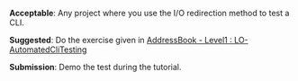 <panel type="warning" header="`W2.3` **Can automate simple regression testing of text UIs** :star::star:" expandable expanded no-close>

<panel type="warning" header="`W2.3a` Can explain testing :star::star:" expandable>
  <include src="../../book/testing/introduction/what/full.md" />
  <panel header=":dart: Evidence" expanded>
    <include src="../../book/testing/introduction/what/q-essay-relateConcepts.md" />
  </panel>
</panel>

<panel type="warning" header="`W2.3b` Can explain regression testing :star::star:" expandable>
  <include src="../../book/testing/testingTypes/regressionTesting/what/full.md" />
  <panel header=":dart: Evidence" expanded>
    <include src="../../book/testing/testingTypes/regressionTesting/what/q-essay-explain.md" />
  </panel>
</panel>

<panel type="warning" header="`W2.3c` Can explain test automation :star::star:" expandable>
  <include src="../../book/testing/testAutomation/what/full.md" />

</panel>


<panel type="warning" header="`W2.3d` Can semi-automate testing of CLIs :star::star:" expandable>
  <include src="../../book/testing/testAutomation/testingTextUis/full.md" />
  <panel header=":dart: Evidence" expanded>
    

**Acceptable**: Any project where you use the I/O redirection method to test a CLI.

**Suggested**: Do the exercise given in [AddressBook - Level1 : LO-AutomatedCliTesting](https://github.com/nus-cs2103-AY1718S1/addressbook-level1#automate-cli-testing-lo-automatedclitesting) 

**Submission**: Demo the test during the tutorial.

  </panel>
</panel>


</panel>

